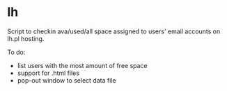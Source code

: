 # lh
Script to checkin ava/used/all space assigned to users' email accounts on lh.pl hosting. 

To do:
- list users with the most amount of free space
- support for .html files
- pop-out window to select data file